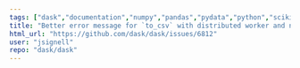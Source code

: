 ```yaml
---
tags: ["dask","documentation","numpy","pandas","pydata","python","scikit-learn","scipy"]
title: "Better error message for `to_csv` with distributed worker and non-local filesystem"
html_url: "https://github.com/dask/dask/issues/6812"
user: "jsignell"
repo: "dask/dask"
---
```


